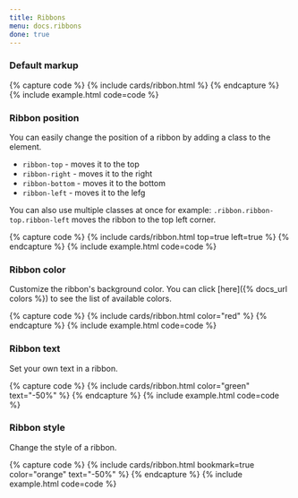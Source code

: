 ```yaml
---
title: Ribbons
menu: docs.ribbons
done: true
---
```


### Default markup

{% capture code %}
{% include cards/ribbon.html %}
{% endcapture %}
{% include example.html code=code %}

### Ribbon position

You can easily change the position of a ribbon by adding a class to the element.

- `ribbon-top` - moves it to the top
- `ribbon-right` - moves it to the right
- `ribbon-bottom` - moves it to the bottom
- `ribbon-left` - moves it to the lefg

You can also use multiple classes at once for example: `.ribbon.ribbon-top.ribbon-left` moves the ribbon to the top left corner.

{% capture code %}
{% include cards/ribbon.html top=true left=true %}
{% endcapture %}
{% include example.html code=code %}

### Ribbon color

Customize the ribbon's background color. You can click [here]({% docs_url colors %}) to see the list of available colors.

{% capture code %}
{% include cards/ribbon.html color="red" %}
{% endcapture %}
{% include example.html code=code %}

### Ribbon text

Set your own text in a ribbon.

{% capture code %}
{% include cards/ribbon.html color="green" text="-50%" %}
{% endcapture %}
{% include example.html code=code %}

### Ribbon style

Change the style of a ribbon. 

{% capture code %}
{% include cards/ribbon.html bookmark=true color="orange" text="-50%" %}
{% endcapture %}
{% include example.html code=code %}
